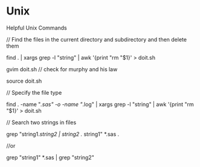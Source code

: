 Unix
====

Helpful Unix Commands

// Find the files in the current directory and subdirectory and then delete them

find . | xargs grep -l "string" | awk '{print "rm "$1}' > doit.sh

gvim doit.sh // check for murphy and his law

source doit.sh

// Specify the file type

find . -name "*.sas" -o -name "*.log" | xargs grep -l "string" | awk '{print "rm "$1}' > doit.sh

// Search two strings in files

grep "string1.*string2 | string2 .* string1" *.sas .

//or 

grep "string1" *.sas | grep "string2"
